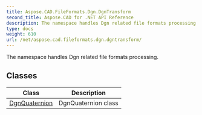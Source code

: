 ```yaml
---
title: Aspose.CAD.FileFormats.Dgn.DgnTransform
second_title: Aspose.CAD for .NET API Reference
description: The namespace handles Dgn related file formats processing
type: docs
weight: 610
url: /net/aspose.cad.fileformats.dgn.dgntransform/
---
```

The namespace handles Dgn related file formats processing.

## Classes

| Class | Description |
| --- | --- |
| [DgnQuaternion](./dgnquaternion/) | DgnQuaternion class |



